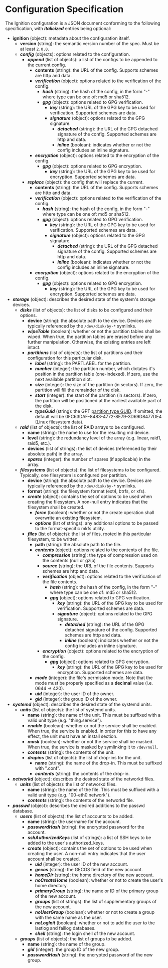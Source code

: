 # Configuration Specification #

The Ignition configuration is a JSON document conforming to the following specification, with **_italicized_** entries being optional:

* **ignition** (object): metadata about the configuration itself.
  * **version** (string): the semantic version number of the spec. Must be at least `2.0.0`.
  * **_config_** (objects): options related to the configuration.
    * **_append_** (list of objects): a list of the configs to be appended to the current config.
      * **contents** (string): the URL of the config. Supports schemes are http and data.
      * **_verification_** (object): options related to the verification of the config.
        * **_hash_** (string): the hash of the config, in the form "<type>-<value>" where type can be one of: md5 or sha512.
        * **_gpg_** (object): options related to GPG verification.
          * **_key_** (string): the URL of the GPG key to be used for verification. Supported schemes are data.
          * **_signature_** (object): options related to the GPG signature.
            * **_detached_** (string): the URL of the GPG detached signature of the config. Supported schemes are http and data.
            * **_inline_** (boolean): indicates whether or not the config includes an inline signature.
      * **_encryption_** (object): options related to the encryption of the config.
        * **_gpg_** (object): options related to GPG encryption.
          * **_key_** (string): the URL of the GPG key to be used for encryption. Supported schemes are data.
    * **_replace_** (object): the config that will replace the current.
      * **contents** (string): the URL of the config. Supports schemes are http and data.
      * **_verification_** (object): options related to the verification of the config.
        * **_hash_** (string): the hash of the config, in the form "<type>-<value>" where type can be one of: md5 or sha512.
        * **_gpg_** (object): options related to GPG verification.
          * **_key_** (string): the URL of the GPG key to be used for verification. Supported schemes are data.
          * **_signature_** (object): options related to the GPG signature.
            * **_detached_** (string): the URL of the GPG detached signature of the config. Supported schemes are http and data.
            * **_inline_** (boolean): indicates whether or not the config includes an inline signature.
      * **_encryption_** (object): options related to the encryption of the config.
        * **_gpg_** (object): options related to GPG encryption.
          * **_key_** (string): the URL of the GPG key to be used for encryption. Supported schemes are data.
* **_storage_** (object): describes the desired state of the system's storage devices.
  * **_disks_** (list of objects): the list of disks to be configured and their options.
    * **device** (string): the absolute path to the device. Devices are typically referenced by the `/dev/disk/by-*` symlinks.
    * **_wipeTable_** (boolean): whether or not the partition tables shall be wiped. When true, the partition tables are erased before any further manipulation. Otherwise, the existing entries are left intact.
    * **_partitions_** (list of objects): the list of partitions and their configuration for this particular disk.
      * **_label_** (string): the PARTLABEL for the partition.
      * **_number_** (integer): the partition number, which dictates it's position in the partition table (one-indexed). If zero, use the next available partition slot.
      * **_size_** (integer): the size of the partition (in sectors). If zero, the partition will fill the remainder of the disk.
      * **_start_** (integer): the start of the partition (in sectors). If zero, the partition will be positioned at the earliest available part of the disk.
      * **_typeGuid_** (string): the GPT [partition type GUID][part-types]. If omitted, the default will be 0FC63DAF-8483-4772-8E79-3D69D8477DE4 (Linux filesystem data).
  * **_raid_** (list of objects): the list of RAID arrays to be configured.
    * **name** (string): the name to use for the resulting md device.
    * **level** (string): the redundancy level of the array (e.g. linear, raid1, raid5, etc.).
    * **devices** (list of strings): the list of devices (referenced by their absolute path) in the array.
    * **_spares_** (integer): the number of spares (if applicable) in the array.
  * **_filesystems_** (list of objects): the list of filesystems to be configured. Typically, one filesystem is configured per partition.
    * **device** (string): the absolute path to the device. Devices are typically referenced by the `/dev/disk/by-*` symlinks.
    * **format** (string): the filesystem format (ext4, btrfs, or xfs).
    * **_create_** (object): contains the set of options to be used when creating the filesystem. A non-null entry indicates that the filesystem shall be created.
      * **_force_** (boolean): whether or not the create operation shall overwrite an existing filesystem.
      * **_options_** (list of strings): any additional options to be passed to the format-specific mkfs utility.
    * **_files_** (list of objects): the list of files, rooted in this particular filesystem, to be written.
      * **path** (string): the absolute path to the file.
      * **_contents_** (object): options related to the contents of the file.
        * **_compression_** (string): the type of compression used on the contents (null or gzip)
        * **_source_** (string): the URL of the file contents. Supports schemes are http and data.
        * **_verification_** (object): options related to the verification of the file contents.
          * **_hash_** (string): the hash of the config, in the form "<type>-<value>" where type can be one of: md5 or sha512.
          * **_gpg_** (object): options related to GPG verification.
            * **_key_** (string): the URL of the GPG key to be used for verification. Supported schemes are data.
            * **_signature_** (object): options related to the GPG signature.
              * **_detached_** (string): the URL of the GPG detached signature of the config. Supported schemes are http and data.
              * **_inline_** (boolean): indicates whether or not the config includes an inline signature.
        * **_encryption_** (object): options related to the encryption of the config.
          * **_gpg_** (object): options related to GPG encryption.
            * **_key_** (string): the URL of the GPG key to be used for encryption. Supported schemes are data.
      * **_mode_** (integer): the file's permission mode. Note that the mode must be properly specified as a **decimal** value (i.e. 0644 -> 420).
      * **_uid_** (integer): the user ID of the owner.
      * **_gid_** (integer): the group ID of the owner.
* **_systemd_** (object): describes the desired state of the systemd units.
  * **_units_** (list of objects): the list of systemd units.
    * **name** (string): the name of the unit. This must be suffixed with a valid unit type (e.g. "thing.service").
    * **_enable_** (boolean): whether or not the service shall be enabled. When true, the service is enabled. In order for this to have any effect, the unit must have an install section.
    * **_mask_** (boolean): whether or not the service shall be masked. When true, the service is masked by symlinking it to `/dev/null`.
    * **_contents_** (string): the contents of the unit.
    * **_dropins_** (list of objects): the list of drop-ins for the unit.
      * **name** (string): the name of the drop-in. This must be suffixed with ".conf".
      * **_contents_** (string): the contents of the drop-in.
* **_networkd_** (object): describes the desired state of the networkd files.
  * **_units_** (list of objects): the list of networkd files.
    * **name** (string): the name of the file. This must be suffixed with a valid unit type (e.g. "00-eth0.network").
    * **_contents_** (string): the contents of the networkd file.
* **_passwd_** (object): describes the desired additions to the passwd database.
  * **_users_** (list of objects): the list of accounts to be added.
    * **name** (string): the username for the account.
    * **_passwordHash_** (string): the encrypted password for the account.
    * **_sshAuthorizedKeys_** (list of strings): a list of SSH keys to be added to the user's authorized_keys.
    * **_create_** (object): contains the set of options to be used when creating the user. A non-null entry indicates that the user account shall be created.
      * **_uid_** (integer): the user ID of the new account.
      * **_gecos_** (string): the GECOS field of the new account.
      * **_homeDir_** (string): the home directory of the new account.
      * **_noCreateHome_** (boolean): whether or not to create the user's home directory.
      * **_primaryGroup_** (string): the name or ID of the primary group of the new account.
      * **_groups_** (list of strings): the list of supplementary groups of the new account.
      * **_noUserGroup_** (boolean): whether or not to create a group with the same name as the user.
      * **_noLogInit_** (boolean): whether or not to add the user to the lastlog and faillog databases.
      * **_shell_** (string): the login shell of the new account.
  * **_groups_** (list of objects): the list of groups to be added.
    * **name** (string): the name of the group.
    * **_gid_** (integer): the group ID of the new group.
    * **_passwordHash_** (string): the encrypted password of the new group.

[part-types]: http://en.wikipedia.org/wiki/GUID_Partition_Table#Partition_type_GUIDs
